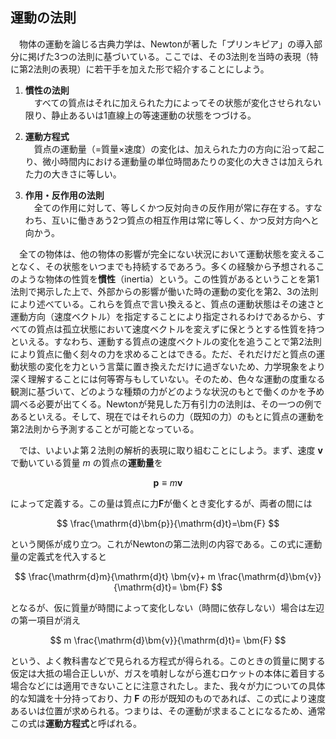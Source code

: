 
## 運動の法則

　物体の運動を論じる古典力学は、Newtonが著した「プリンキピア」の導入部分に掲げた3つの法則に基づいている。ここでは、その3法則を当時の表現（特に第2法則の表現）に若干手を加えた形で紹介することにしよう。

1. **慣性の法則**<br>
　すべての質点はそれに加えられた力によってその状態が変化させられない限り、静止あるいは1直線上の等速運動の状態をつづける。

1. **運動方程式**<br>
　質点の運動量（=質量×速度）の変化は、加えられた力の方向に沿って起こり、微小時間内における運動量の単位時間あたりの変化の大きさは加えられた力の大きさに等しい。

1. **作用・反作用の法則**<br>
　全ての作用に対して、等しくかつ反対向きの反作用が常に存在する。すなわち、互いに働きあう2つ質点の相互作用は常に等しく、かつ反対方向へと向かう。

　全ての物体は、他の物体の影響が完全にない状況において運動状態を変えることなく、その状態をいつまでも持続するであろう。多くの経験から予想されるこのような物体の性質を**慣性**（inertia）という。この性質があるということを第1法則で掲示した上で、外部からの影響が働いた時の運動の変化を第2、3の法則により述べている。これらを質点で言い換えると、質点の運動状態はその速さと運動方向（速度ベクトル）を指定することにより指定されるわけであるから、すべての質点は孤立状態において速度ベクトルを変えずに保とうとする性質を持つといえる。すなわち、運動する質点の速度ベクトルの変化を追うことで第2法則により質点に働く刻々の力を求めることはできる。ただ、それだけだと質点の運動状態の変化を力という言葉に置き換えただけに過ぎないため、力学現象をより深く理解することには何等寄与もしていない。そのため、色々な運動の度重なる観測に基づいて、どのような種類の力がどのような状況のもとで働くのかを予め調べる必要が出てくる。Newtonが発見した万有引力の法則は、その一つの例であるといえる。そして、現在ではそれらの力（既知の力）のもとに質点の運動を第2法則から予測することが可能となっている。

　では、いよいよ第２法則の解析的表現に取り組むことにしよう。まず、速度 $\bm{v}$ で動いている質量 $m$ の質点の**運動量**を

$$
    \bm{p}\equiv m\bm{v}
$$

によって定義する。この量は質点に力$\bm{F}$が働くとき変化するが、両者の間には

$$
    \frac{\mathrm{d}\bm{p}}{\mathrm{d}t}=\bm{F}
$$

という関係が成り立つ。これがNewtonの第二法則の内容である。この式に運動量の定義式を代入すると

$$
    \frac{\mathrm{d}m}{\mathrm{d}t}
    \bm{v}+
    m
    \frac{\mathrm{d}\bm{v}}{\mathrm{d}t}=
    \bm{F}
$$

となるが、仮に質量が時間によって変化しない（時間に依存しない）場合は左辺の第一項目が消え

$$
    m
    \frac{\mathrm{d}\bm{v}}{\mathrm{d}t}=
    \bm{F}
$$

という、よく教科書などで見られる方程式が得られる。このときの質量に関する仮定は大抵の場合正しいが、ガスを噴射しながら進むロケットの本体に着目する場合などには適用できないことに注意されたし。また、我々が力についての具体的な知識を十分持っており、力 $\bm{F}$ の形が既知のものであれば、この式により速度あるいは位置が求められる。つまりは、その運動が求まることになるため、通常この式は**運動方程式**と呼ばれる。